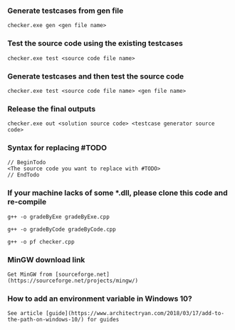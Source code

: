 ### Generate testcases from gen file
```
checker.exe gen <gen file name>
```
### Test the source code using the existing testcases
```
checker.exe test <source code file name>
```
### Generate testcases and then test the source code
```
checker.exe test <source code file name> <gen file name>
```
### Release the final outputs
```
checker.exe out <solution source code> <testcase generator source code>
```
### Syntax for replacing #TODO
```
// BeginTodo
<The source code you want to replace with #TODO>
// EndTodo
```
### If your machine lacks of some *.dll, please clone this code and re-compile
```
g++ -o gradeByExe gradeByExe.cpp
```
```
g++ -o gradeByCode gradeByCode.cpp
```
```
g++ -o pf checker.cpp
```
### MinGW download link
```
Get MinGW from [sourceforge.net](https://sourceforge.net/projects/mingw/)
```
### How to add an environment variable in Windows 10?
```
See article [guide](https://www.architectryan.com/2018/03/17/add-to-the-path-on-windows-10/) for guides
```